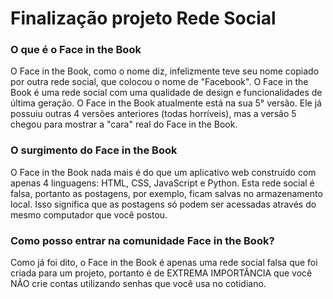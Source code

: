# Finalização projeto Rede Social


### O que é o Face in the Book
O Face in the Book, como o nome diz, infelizmente teve seu nome copiado por outra rede social, que colocou o nome de "Facebook".
O Face in the Book é uma rede social com uma qualidade de design e funcionalidades de última geração.
O Face in the Book atualmente está na sua 5° versão. Ele já possuiu outras 4 versões anteriores (todas horríveis), mas a versão 5 chegou para mostrar a "cara" real do Face in the Book.

### O surgimento do Face in the Book
O Face in the Book nada mais é do que um aplicativo web construído com apenas 4 linguagens: HTML, CSS, JavaScript e Python.
Esta rede social é falsa, portanto as postagens, por exemplo, ficam salvas no armazenamento local. Isso significa que as postagens só podem ser acessadas através do mesmo computador que você postou.

### Como posso entrar na comunidade Face in the Book?
Como já foi dito, o Face in the Book é apenas uma rede social falsa que foi criada para um projeto, portanto é de EXTREMA IMPORTÂNCIA que você NÃO crie contas utilizando senhas que você usa no cotidiano.
